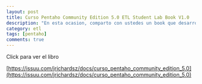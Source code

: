 ```yaml
---
layout: post
title: Curso Pentaho Community Edition 5.0 ETL Student Lab Book V1.0
description: "En esta ocasion, comparto con ustedes un book que desarrolle para un curso que dicte..."
category: etl
tags: [pentaho]
comments: true  
---
```


Click para ver el libro

[https://issuu.com/jrichardsz/docs/curso_pentaho_community_edition_5.0](https://issuu.com/jrichardsz/docs/curso_pentaho_community_edition_5.0)
